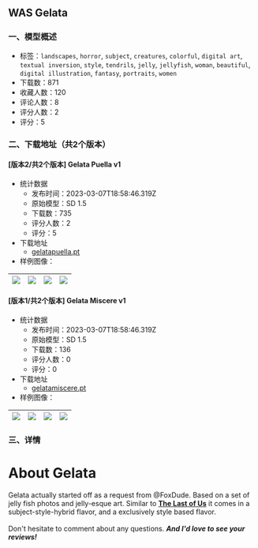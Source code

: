 ## WAS Gelata
### 一、模型概述

- 标签：`landscapes`, `horror`, `subject`, `creatures`, `colorful`, `digital art`, `textual inversion`, `style`, `tendrils`, `jelly`, `jellyfish`, `woman`, `beautiful`, `digital illustration`, `fantasy`, `portraits`, `women`
- 下载数：871
- 收藏人数：120
- 评论人数：8
- 评分人数：2
- 评分：5

### 二、下载地址（共2个版本）

#### [版本2/共2个版本] Gelata Puella v1

- 统计数据
  - 发布时间：2023-03-07T18:58:46.319Z
  - 原始模型：SD 1.5
  - 下载数：735
  - 评分人数：2
  - 评分：5
- 下载地址
  - [gelatapuella.pt](https://civitai.com/api/download/models/8936)
- 样例图像：

| <img src="https://image.civitai.com/xG1nkqKTMzGDvpLrqFT7WA/cb598dd6-c8e7-4795-6394-259ee62c8d00/width=450/85377.jpeg" /> | <img src="https://image.civitai.com/xG1nkqKTMzGDvpLrqFT7WA/bc1950af-1132-4be6-3a03-9aaabe5d0300/width=450/85390.jpeg" /> | <img src="https://image.civitai.com/xG1nkqKTMzGDvpLrqFT7WA/d39d32a4-565d-4957-82db-736f0e414700/width=450/85389.jpeg" /> | <img src="https://image.civitai.com/xG1nkqKTMzGDvpLrqFT7WA/da72c99b-c8a2-4e0f-f467-2ec123d86800/width=450/85388.jpeg" /> |
| ---- | ---- | ---- | ---- |

#### [版本1/共2个版本] Gelata Miscere v1

- 统计数据
  - 发布时间：2023-03-07T18:58:46.319Z
  - 原始模型：SD 1.5
  - 下载数：136
  - 评分人数：0
  - 评分：0
- 下载地址
  - [gelatamiscere.pt](https://civitai.com/api/download/models/8937)
- 样例图像：

| <img src="https://image.civitai.com/xG1nkqKTMzGDvpLrqFT7WA/677fe865-caea-4b45-676d-902f35dd3600/width=450/85400.jpeg" /> | <img src="https://image.civitai.com/xG1nkqKTMzGDvpLrqFT7WA/6b82bdf0-71a5-474a-97e2-2e889c763d00/width=450/85399.jpeg" /> | <img src="https://image.civitai.com/xG1nkqKTMzGDvpLrqFT7WA/a2c5a15a-0094-4216-1dc1-a4091c238500/width=450/85398.jpeg" /> | <img src="https://image.civitai.com/xG1nkqKTMzGDvpLrqFT7WA/9618175f-add2-4f08-688d-cbc1ee736000/width=450/85397.jpeg" /> |
| ---- | ---- | ---- | ---- |


### 三、详情
<h1>About Gelata</h1><p>Gelata actually started off as a request from <span data-type="mention" class="mantine-1yiar0p" data-id="mention:83031" data-label="FoxDude">@FoxDude</span>. Based on a set of jelly fish photos and jelly-esque art. Similar to <a target="_blank" rel="ugc" href="https://civitai.com/models/7290/the-last-of-us"><strong>The Last of Us</strong></a> it comes in a subject-style-hybrid flavor, and a exclusively style based flavor. <br /><br />Don't hesitate to comment about any questions. <strong><em>And I'd love to see your reviews!</em></strong></p>